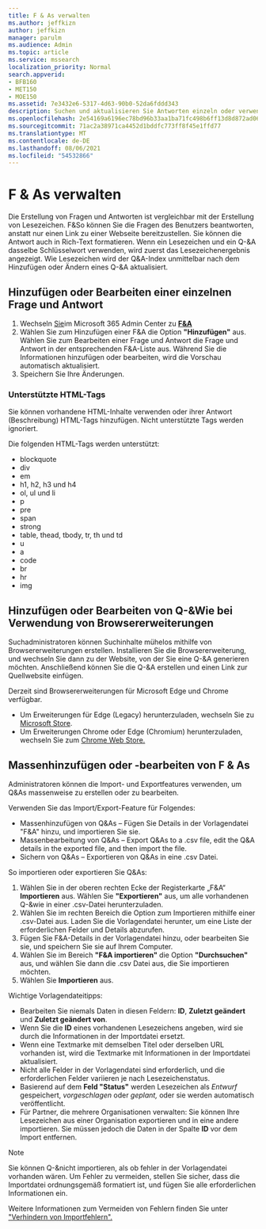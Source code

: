 ```yaml
---
title: F & As verwalten
ms.author: jeffkizn
author: jeffkizn
manager: parulm
ms.audience: Admin
ms.topic: article
ms.service: mssearch
localization_priority: Normal
search.appverid:
- BFB160
- MET150
- MOE150
ms.assetid: 7e3432e6-5317-4d63-90b0-52da6fddd343
description: Suchen und aktualisieren Sie Antworten einzeln oder verwenden Sie verfügbare Microsoft Search Tools, um Q&As all auf einmal zu bearbeiten.
ms.openlocfilehash: 2e54169a6196ec78bd96b33aa1ba71fc498b6ff13d8d872ad06ca0db1d9fc2c0
ms.sourcegitcommit: 71ac2a38971ca4452d1bddfc773ff8f45e1ffd77
ms.translationtype: MT
ms.contentlocale: de-DE
ms.lasthandoff: 08/06/2021
ms.locfileid: "54532866"
---
```

# <a name="manage-qas"></a>F & As verwalten

Die Erstellung von Fragen und Antworten ist vergleichbar mit der Erstellung von Lesezeichen. F&So können Sie die Fragen des Benutzers beantworten, anstatt nur einen Link zu einer Webseite bereitzustellen. Sie können die Antwort auch in Rich-Text formatieren. Wenn ein Lesezeichen und ein Q-&A dasselbe Schlüsselwort verwenden, wird zuerst das Lesezeichenergebnis angezeigt. Wie Lesezeichen wird der Q&A-Index unmittelbar nach dem Hinzufügen oder Ändern eines Q-&A aktualisiert.

## <a name="add-or-edit-a-single-qa"></a>Hinzufügen oder Bearbeiten einer einzelnen Frage und Antwort

1. Wechseln [Sie](https://admin.microsoft.com)im Microsoft 365 Admin Center zu [**F&A**](https://admin.microsoft.com/Adminportal/Home#/MicrosoftSearch/qnas)
1. Wählen Sie zum Hinzufügen einer F&A die Option **"Hinzufügen"** aus.
Wählen Sie zum Bearbeiten einer Frage und Antwort die Frage und Antwort in der entsprechenden F&A-Liste aus. Während Sie die Informationen hinzufügen oder bearbeiten, wird die Vorschau automatisch aktualisiert.
1. Speichern Sie Ihre Änderungen.

### <a name="supported-html-tags"></a>Unterstützte HTML-Tags

Sie können vorhandene HTML-Inhalte verwenden oder ihrer Antwort (Beschreibung) HTML-Tags hinzufügen. Nicht unterstützte Tags werden ignoriert.

Die folgenden HTML-Tags werden unterstützt:

- blockquote
- div
- em
- h1, h2, h3 und h4
- ol, ul und li
- p
- pre
- span
- strong
- table, thead, tbody, tr, th und td
- u
- a
- code
- br
- hr
- img

## <a name="add-or-edit-qas-using-browser-extensions"></a>Hinzufügen oder Bearbeiten von Q-&Wie bei Verwendung von Browsererweiterungen

Suchadministratoren können Suchinhalte mühelos mithilfe von Browsererweiterungen erstellen. Installieren Sie die Browsererweiterung, und wechseln Sie dann zu der Website, von der Sie eine Q-&A generieren möchten. Anschließend können Sie die Q-&A erstellen und einen Link zur Quellwebsite einfügen.

Derzeit sind Browsererweiterungen für Microsoft Edge und Chrome verfügbar.

- Um Erweiterungen für Edge (Legacy) herunterzuladen, wechseln Sie zu [Microsoft Store](https://www.microsoft.com/p/microsoft-search-content-creator/9nrqdbcbwq55?activetab=pivot:overviewtab).
- Um Erweiterungen Chrome oder Edge (Chromium) herunterzuladen, wechseln Sie zum [Chrome Web Store.](https://chrome.google.com/webstore/detail/microsoft-search-content/nocnablpaoeecfmfnjoheefkogmleipm)

## <a name="bulk-add-or-edit-qas"></a>Massenhinzufügen oder -bearbeiten von F & As

Administratoren können die Import- und Exportfeatures verwenden, um Q&As massenweise zu erstellen oder zu bearbeiten.

Verwenden Sie das Import/Export-Feature für Folgendes:

- Massenhinzufügen von Q&As – Fügen Sie Details in der Vorlagendatei "F&A" hinzu, und importieren Sie sie.
- Massenbearbeitung von Q&As – Export Q&As to a .csv file, edit the Q&A details in the exported file, and then import the file.
- Sichern von Q&As – Exportieren von Q&As in eine .csv Datei.

So importieren oder exportieren Sie Q&As:

1. Wählen Sie in der oberen rechten Ecke der Registerkarte „F&A“ **Importieren** aus.
Wählen Sie **"Exportieren"** aus, um alle vorhandenen Q-&wie in einer .csv-Datei herunterzuladen.
1. Wählen Sie im rechten Bereich die Option zum Importieren mithilfe einer .csv-Datei aus. Laden Sie die Vorlagendatei herunter, um eine Liste der erforderlichen Felder und Details abzurufen.
1. Fügen Sie F&A-Details in der Vorlagendatei hinzu, oder bearbeiten Sie sie, und speichern Sie sie auf Ihrem Computer.
1. Wählen Sie im Bereich **"F&A importieren"** die Option **"Durchsuchen"** aus, und wählen Sie dann die .csv Datei aus, die Sie importieren möchten.
1. Wählen Sie **Importieren** aus.

Wichtige Vorlagendateitipps:

- Bearbeiten Sie niemals Daten in diesen Feldern: **ID**, **Zuletzt geändert** und **Zuletzt geändert von**.
- Wenn Sie die **ID** eines vorhandenen Lesezeichens angeben, wird sie durch die Informationen in der Importdatei ersetzt.
- Wenn eine Textmarke mit demselben Titel oder derselben URL vorhanden ist, wird die Textmarke mit Informationen in der Importdatei aktualisiert.
- Nicht alle Felder in der Vorlagendatei sind erforderlich, und die erforderlichen Felder variieren je nach Lesezeichenstatus.
- Basierend auf dem **Feld "Status"** werden Lesezeichen als *Entwurf* gespeichert, *vorgeschlagen* oder *geplant,* oder sie werden automatisch veröffentlicht.
- Für Partner, die mehrere Organisationen verwalten: Sie können Ihre Lesezeichen aus einer Organisation exportieren und in eine andere importieren. Sie müssen jedoch die Daten in der Spalte **ID** vor dem Import entfernen.

> [!NOTE]
> Sie können Q-&nicht importieren, als ob fehler in der Vorlagendatei vorhanden wären. Um Fehler zu vermeiden, stellen Sie sicher, dass die Importdatei ordnungsgemäß formatiert ist, und fügen Sie alle erforderlichen Informationen ein.

Weitere Informationen zum Vermeiden von Fehlern finden Sie unter ["Verhindern von Importfehlern".](manage-bookmarks.md#prevent-import-errors)
